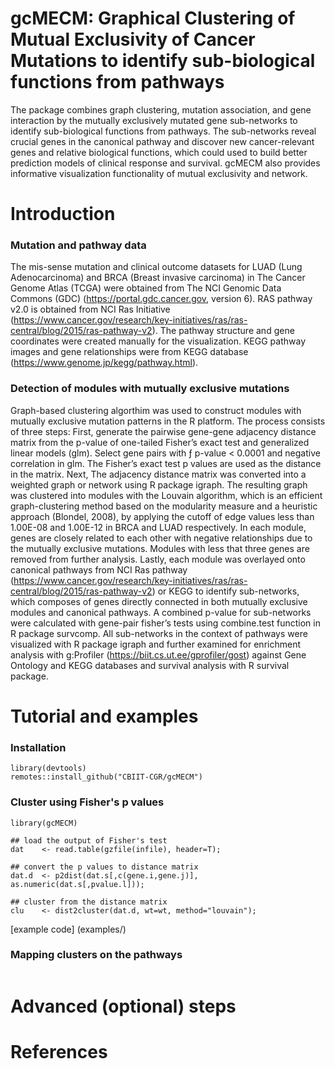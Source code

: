 # gcMECM: Graphical Clustering of Mutual Exclusivity of Cancer Mutations to identify sub-biological functions from pathways

The package combines graph clustering, mutation association, and gene interaction 
by the mutually exclusively mutated gene sub-networks to identify sub-biological functions from 
pathways. The sub-networks reveal 
crucial genes in the canonical pathway and discover new cancer-relevant genes and relative biological 
functions, which could used to build better prediction models of clinical response and survival. 
gcMECM also provides informative visualization functionality of mutual exclusivity and network.

# Introduction

### Mutation and pathway data
The mis-sense mutation and clinical outcome datasets for LUAD (Lung Adenocarcinoma) and BRCA (Breast invasive carcinoma) in The Cancer Genome Atlas (TCGA) were obtained from The NCI Genomic Data Commons (GDC) (https://portal.gdc.cancer.gov, version 6). RAS pathway v2.0 is obtained from NCI Ras Initiative  (https://www.cancer.gov/research/key-initiatives/ras/ras-central/blog/2015/ras-pathway-v2). The pathway structure and gene coordinates were created manually for the visualization. KEGG pathway images and gene relationships were from KEGG database (https://www.genome.jp/kegg/pathway.html).

### Detection of modules with mutually exclusive mutations 

Graph-based clustering algorthim was used to construct modules with mutually exclusive mutation patterns in the R platform. The process consists of three steps: First, generate the pairwise gene-gene adjacency distance matrix from the p-value of one-tailed Fisher’s exact test and generalized linear models (glm). Select gene pairs with ƒ p-value < 0.0001 and negative correlation in glm. The Fisher’s exact test p values are used as the distance in the matrix. Next, The adjacency distance matrix was converted into a weighted graph or network using R package igraph. The resulting graph was clustered into modules with the Louvain algorithm, which is an efficient graph-clustering method based on the modularity measure and a heuristic approach (Blondel, 2008), by applying the cutoff of edge values less than 1.00E-08 and 1.00E-12 in BRCA and LUAD respectively. In each module, genes are closely related to each other with negative relationships due to the mutually exclusive mutations. Modules with less that three genes are removed from further analysis. Lastly, each module was overlayed onto canonical pathways from NCI Ras pathway (https://www.cancer.gov/research/key-initiatives/ras/ras-central/blog/2015/ras-pathway-v2) or KEGG to identify sub-networks, which composes of genes directly connected in both mutually exclusive modules and canonical pathways. A combined p-value for sub-networks were calculated with gene-pair fisher’s tests using combine.test function in R package survcomp. All sub-networks in the context of pathways were visualized with R package igraph and further examined for enrichment analysis with g:Profiler (https://biit.cs.ut.ee/gprofiler/gost) against Gene Ontology and KEGG databases and survival analysis with R survival package.

# Tutorial and examples
### Installation
```
library(devtools)
remotes::install_github("CBIIT-CGR/gcMECM")
```
### Cluster using Fisher's p values
```
library(gcMECM)

## load the output of Fisher's test
dat    <- read.table(gzfile(infile), header=T);

## convert the p values to distance matrix
dat.d  <- p2dist(dat.s[,c(gene.i,gene.j)], as.numeric(dat.s[,pvalue.l]));

## cluster from the distance matrix 
clu    <- dist2cluster(dat.d, wt=wt, method="louvain");
```
[example code] (examples/)
### Mapping clusters on the pathways
```

```

# Advanced (optional) steps

# References
